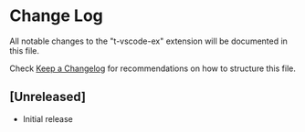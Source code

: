 # Change Log

All notable changes to the "t-vscode-ex" extension will be documented in this file.

Check [Keep a Changelog](http://keepachangelog.com/) for recommendations on how to structure this file.

## [Unreleased]

- Initial release